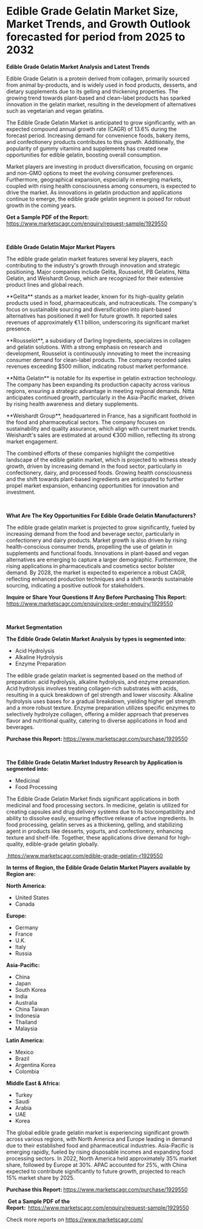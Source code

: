 <p><h1>Edible Grade Gelatin Market Size, Market Trends, and Growth Outlook forecasted for period from 2025 to 2032</h1></p><p><strong>Edible Grade Gelatin Market Analysis and Latest Trends</strong></p>
<p><p>Edible Grade Gelatin is a protein derived from collagen, primarily sourced from animal by-products, and is widely used in food products, desserts, and dietary supplements due to its gelling and thickening properties. The growing trend towards plant-based and clean-label products has sparked innovation in the gelatin market, resulting in the development of alternatives such as vegetarian and vegan gelatins.</p><p>The Edible Grade Gelatin Market is anticipated to grow significantly, with an expected compound annual growth rate (CAGR) of 13.6% during the forecast period. Increasing demand for convenience foods, bakery items, and confectionery products contributes to this growth. Additionally, the popularity of gummy vitamins and supplements has created new opportunities for edible gelatin, boosting overall consumption.</p><p>Market players are investing in product diversification, focusing on organic and non-GMO options to meet the evolving consumer preferences. Furthermore, geographical expansion, especially in emerging markets, coupled with rising health consciousness among consumers, is expected to drive the market. As innovations in gelatin production and applications continue to emerge, the edible grade gelatin segment is poised for robust growth in the coming years.</p></p>
<p><strong>Get a Sample PDF of the Report:&nbsp;</strong> <a href="https://www.marketscagr.com/enquiry/request-sample/1929550?utm_campaign=3510&utm_medium=2&utm_source=Github&utm_content=ia&utm_term=29032025&utm_id=edible-grade-gelatin">https://www.marketscagr.com/enquiry/request-sample/1929550</a></p>
<p>&nbsp;</p>
<p><strong>Edible Grade Gelatin Major Market Players</strong></p>
<p><p>The edible grade gelatin market features several key players, each contributing to the industry's growth through innovation and strategic positioning. Major companies include Gelita, Rousselot, PB Gelatins, Nitta Gelatin, and Weishardt Group, which are recognized for their extensive product lines and global reach.</p><p>**Gelita** stands as a market leader, known for its high-quality gelatin products used in food, pharmaceuticals, and nutraceuticals. The company's focus on sustainable sourcing and diversification into plant-based alternatives has positioned it well for future growth. It reported sales revenues of approximately €1.1 billion, underscoring its significant market presence.</p><p>**Rousselot**, a subsidiary of Darling Ingredients, specializes in collagen and gelatin solutions. With a strong emphasis on research and development, Rousselot is continuously innovating to meet the increasing consumer demand for clean-label products. The company recorded sales revenues exceeding $500 million, indicating robust market performance.</p><p>**Nitta Gelatin** is notable for its expertise in gelatin extraction technology. The company has been expanding its production capacity across various regions, ensuring a strategic advantage in meeting regional demands. Nitta anticipates continued growth, particularly in the Asia-Pacific market, driven by rising health awareness and dietary supplements.</p><p>**Weishardt Group**, headquartered in France, has a significant foothold in the food and pharmaceutical sectors. The company focuses on sustainability and quality assurance, which align with current market trends. Weishardt's sales are estimated at around €300 million, reflecting its strong market engagement.</p><p>The combined efforts of these companies highlight the competitive landscape of the edible gelatin market, which is projected to witness steady growth, driven by increasing demand in the food sector, particularly in confectionery, dairy, and processed foods. Growing health consciousness and the shift towards plant-based ingredients are anticipated to further propel market expansion, enhancing opportunities for innovation and investment.</p></p>
<p>&nbsp;</p>
<p><strong>What Are The Key Opportunities For Edible Grade Gelatin Manufacturers?</strong></p>
<p><p>The edible grade gelatin market is projected to grow significantly, fueled by increasing demand from the food and beverage sector, particularly in confectionery and dairy products. Market growth is also driven by rising health-conscious consumer trends, propelling the use of gelatin in supplements and functional foods. Innovations in plant-based and vegan alternatives are emerging to capture a larger demographic. Furthermore, the rising applications in pharmaceuticals and cosmetics sector bolster demand. By 2028, the market is expected to experience a robust CAGR, reflecting enhanced production techniques and a shift towards sustainable sourcing, indicating a positive outlook for stakeholders.</p></p>
<p><strong>Inquire or Share Your Questions If Any Before Purchasing This Report:</strong> <a href="https://www.marketscagr.com/enquiry/pre-order-enquiry/1929550?utm_campaign=3510&utm_medium=2&utm_source=Github&utm_content=ia&utm_term=29032025&utm_id=edible-grade-gelatin">https://www.marketscagr.com/enquiry/pre-order-enquiry/1929550</a></p>
<p>&nbsp;</p>
<p><strong>Market Segmentation</strong></p>
<p><strong>The Edible Grade Gelatin Market Analysis by types is segmented into:</strong></p>
<p><ul><li>Acid Hydrolysis</li><li>Alkaline Hydrolysis</li><li>Enzyme Preparation</li></ul></p>
<p><p>The edible grade gelatin market is segmented based on the method of preparation: acid hydrolysis, alkaline hydrolysis, and enzyme preparation. Acid hydrolysis involves treating collagen-rich substrates with acids, resulting in a quick breakdown of gel strength and lower viscosity. Alkaline hydrolysis uses bases for a gradual breakdown, yielding higher gel strength and a more robust texture. Enzyme preparation utilizes specific enzymes to selectively hydrolyze collagen, offering a milder approach that preserves flavor and nutritional quality, catering to diverse applications in food and beverages.</p></p>
<p><strong>Purchase this Report:&nbsp;</strong><a href="https://www.marketscagr.com/purchase/1929550?utm_campaign=3510&utm_medium=2&utm_source=Github&utm_content=ia&utm_term=29032025&utm_id=edible-grade-gelatin">https://www.marketscagr.com/purchase/1929550</a></p>
<p>&nbsp;</p>
<p><strong>The Edible Grade Gelatin Market Industry Research by Application is segmented into:</strong></p>
<p><ul><li>Medicinal</li><li>Food Processing</li></ul></p>
<p><p>The Edible Grade Gelatin Market finds significant applications in both medicinal and food processing sectors. In medicine, gelatin is utilized for creating capsules and drug delivery systems due to its biocompatibility and ability to dissolve easily, ensuring effective release of active ingredients. In food processing, gelatin serves as a thickening, gelling, and stabilizing agent in products like desserts, yogurts, and confectionery, enhancing texture and shelf-life. Together, these applications drive demand for high-quality, edible-grade gelatin globally.</p></p>
<p><a href="https://www.marketscagr.com/edible-grade-gelatin-r1929550?utm_campaign=3510&utm_medium=2&utm_source=Github&utm_content=ia&utm_term=29032025&utm_id=edible-grade-gelatin">&nbsp;https://www.marketscagr.com/edible-grade-gelatin-r1929550</a></p>
<p><strong>In terms of Region, the Edible Grade Gelatin Market Players available by Region are:</strong></p>
<p>
    <p> <strong> North America: </strong>
        <ul>
            <li>United States</li>
            <li>Canada</li>
        </ul>
        </p> 
    <p> <strong> Europe: </strong>
        <ul>
            <li>Germany</li>
            <li>France</li>
            <li>U.K.</li>
            <li>Italy</li>
            <li>Russia</li>
        </ul>
        </p> 
    <p> <strong> Asia-Pacific: </strong>
        <ul>
            <li>China</li>
            <li>Japan</li>
            <li>South Korea</li>
            <li>India</li>
            <li>Australia</li>
            <li>China Taiwan</li>
            <li>Indonesia</li>
            <li>Thailand</li>
            <li>Malaysia</li>
        </ul>
        </p> 
    <p> <strong> Latin America: </strong>
        <ul>
            <li>Mexico</li>
            <li>Brazil</li>
            <li>Argentina Korea</li>
            <li>Colombia</li>
        </ul>
        </p> 
    <p> <strong> Middle East & Africa: </strong>
        <ul>
            <li>Turkey</li>
            <li>Saudi</li>
            <li>Arabia</li>
            <li>UAE</li>
            <li>Korea</li>
        </ul>
    </p>
    </p>
<p><p>The global edible grade gelatin market is experiencing significant growth across various regions, with North America and Europe leading in demand due to their established food and pharmaceutical industries. Asia-Pacific is emerging rapidly, fueled by rising disposable incomes and expanding food processing sectors. In 2022, North America held approximately 35% market share, followed by Europe at 30%. APAC accounted for 25%, with China expected to contribute significantly to future growth, projected to reach 15% market share by 2025.</p></p>
<p><strong>Purchase this Report: </strong><a href="https://www.marketscagr.com/purchase/1929550?utm_campaign=3510&utm_medium=2&utm_source=Github&utm_content=ia&utm_term=29032025&utm_id=edible-grade-gelatin">https://www.marketscagr.com/purchase/1929550</a></p>
<p>&nbsp;<strong>Get a Sample PDF of the Report:&nbsp;&nbsp;</strong><a href="https://www.marketscagr.com/enquiry/request-sample/1929550?utm_campaign=3510&utm_medium=2&utm_source=Github&utm_content=ia&utm_term=29032025&utm_id=edible-grade-gelatin">https://www.marketscagr.com/enquiry/request-sample/1929550</a></p>
<p><strong></strong></p>
<p>Check more reports on <a href="https://www.marketscagr.com/?utm_campaign=3510&utm_medium=2&utm_source=Github&utm_content=ia&utm_term=29032025&utm_id=edible-grade-gelatin">https://www.marketscagr.com/</a></p>